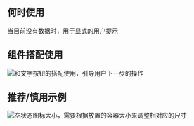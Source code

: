 ## 何时使用

当目前没有数据时，用于显式的用户提示

## 组件搭配使用

![和文字按钮的搭配使用，引导用户下一步的操作](01)

## 推荐/慎用示例

![空状态图标大小，需要根据放置的容器大小来调整相对应的尺寸](02)
